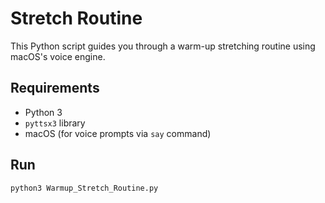 # Stretch Routine

This Python script guides you through a warm-up stretching routine using macOS's voice engine.

## Requirements

- Python 3
- `pyttsx3` library
- macOS (for voice prompts via `say` command)

## Run

```bash
python3 Warmup_Stretch_Routine.py
